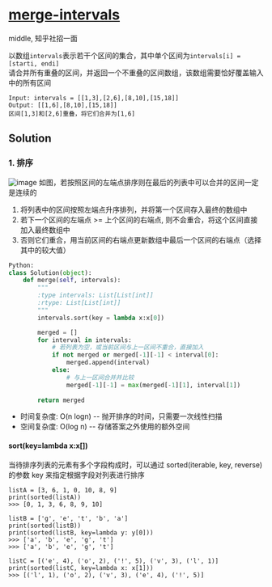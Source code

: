 # [merge-intervals](https://leetcode-cn.com/problems/merge-intervals/)   

middle, 知乎社招一面

以数组```intervals```表示若干个区间的集合，其中单个区间为```intervals[i] = [starti, endi]```   
请合并所有重叠的区间，并返回一个不重叠的区间数组，该数组需要恰好覆盖输入中的所有区间 
```
Input: intervals = [[1,3],[2,6],[8,10],[15,18]]
Output: [[1,6],[8,10],[15,18]]
区间[1,3]和[2,6]重叠，将它们合并为[1,6]
```

## Solution
### 1. 排序
![image](https://user-images.githubusercontent.com/56160038/152454392-53549047-4c78-43ad-99f6-9cbbf7c88eed.png)
如图，若按照区间的左端点排序则在最后的列表中可以合并的区间一定是连续的    
1. 将列表中的区间按照左端点升序排列，并将第一个区间存入最终的数组中
2. 若下一个区间的左端点 >= 上个区间的右端点, 则不会重合，将这个区间直接加入最终数组中
3. 否则它们重合，用当前区间的右端点更新数组中最后一个区间的右端点（选择其中的较大值）
```Python
Python:
class Solution(object):
    def merge(self, intervals):
        """
        :type intervals: List[List[int]]
        :rtype: List[List[int]]
        """
        intervals.sort(key = lambda x:x[0])

        merged = []
        for interval in intervals:
            # 若列表为空，或当前区间与上一区间不重合，直接加入
            if not merged or merged[-1][-1] < interval[0]:
                merged.append(interval)
            else:
                # 与上一区间合并并比较
                merged[-1][-1] = max(merged[-1][1], interval[1])
        
        return merged
```
* 时间复杂度: O(n logn) -- 抛开排序的时间，只需要一次线性扫描
* 空间复杂度: O(log n) -- 存储答案之外使用的额外空间


#### sort(key=lambda x:x[])
当待排序列表的元素有多个字段构成时，可以通过 sorted(iterable, key, reverse) 的参数 key 来指定根据字段对列表进行排序
```
listA = [3, 6, 1, 0, 10, 8, 9]
print(sorted(listA))
>>> [0, 1, 3, 6, 8, 9, 10]

listB = ['g', 'e', 't', 'b', 'a']
print(sorted(listB))
print(sorted(listB, key=lambda y: y[0]))
>>> ['a', 'b', 'e', 'g', 't']
>>> ['a', 'b', 'e', 'g', 't']

listC = [('e', 4), ('o', 2), ('!', 5), ('v', 3), ('l', 1)]
print(sorted(listC, key=lambda x: x[1]))
>>> [('l', 1), ('o', 2), ('v', 3), ('e', 4), ('!', 5)]
```
